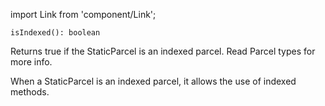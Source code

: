 import Link from 'component/Link';

```flow
isIndexed(): boolean
```

Returns true if the StaticParcel is an indexed parcel. Read <Link to="/parcel-types">Parcel types</Link> for more info.

When a StaticParcel is an indexed parcel, it allows the use of <Link to="/api/StaticParcel#indexed_&_element_change_methods">indexed methods</Link>.
